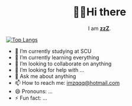 <!-- prettier-ignore-start -->
<!-- markdownlint-disable -->
<div align="center">
  <h1>🐱‍👤Hi there</h1>
  <p>I am <strong><a href="https://github.com/imzqqq/">zzZ</a></strong>.</p>
</div>

[![Top Langs](https://github-readme-stats.vercel.app/api/top-langs/?username=imzqqq&layout=compact)](https://github.com/imzqqq/chat.git)

- 🔭 I’m currently studying at SCU
- 🌱 I’m currently learning everything
- 👯 I’m looking to collaborate on anything
- 🤔 I’m looking for help with ...
- 💬 Ask me about anything
- 📫 How to reach me: imzqqq@hotmail.com
- 😄 Pronouns: ...
- ⚡ Fun fact: ...
